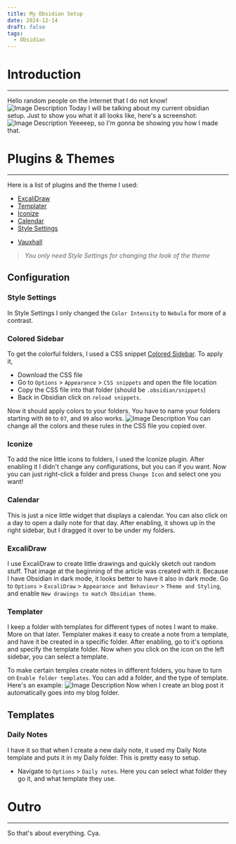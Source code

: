 ```yaml
---
title: My Obsidian Setup
date: 2024-12-14
draft: false
tags:
  - Obsidian
---
```

# Introduction
---
Hello random people on the internet that I do not know!
![Image Description](/isaac-blog/images/Pasted-image-20241215140327.png)
Today I will be talking about my current obsidian setup. Just to show you what it all looks like, here's a screenshot:
![Image Description](/isaac-blog/images/Pasted-image-20241215141856.png)
Yeeeeep, so I'm gonna be showing you how I made that.

# Plugins & Themes
---
Here is a list of plugins and the theme I used:
- [ExcaliDraw](https://github.com/zsviczian/obsidian-excalidraw-plugin)
- [Templater](https://github.com/SilentVoid13/Templater)
- [Iconize](https://github.com/FlorianWoelki/obsidian-iconize)
- [Calendar](https://github.com/liamcain/obsidian-calendar-plugin)
- [Style Settings](https://github.com/mgmeyers/obsidian-style-settings)
* [Vauxhall](https://github.com/CyanVoxel/vauxhall-obsidian)
> *You only need Style Settings for changing the look of the theme*

## Configuration
### Style Settings
In Style Settings I only changed the `Color Intensity` to `Nebula` for more of a contrast.

### Colored Sidebar
To get the colorful folders, I used a CSS snippet [Colored Sidebar](https://github.com/CyanVoxel/Obsidian-Colored-Sidebar). To apply it,
- Download the CSS file
- Go to `Options` > `Appearance` > `CSS snippets` and open the file location
- Copy the CSS file into that folder (should be `.obsidian/snippets`)
- Back in Obsidian click on `reload snippets`.

Now it should apply colors to your folders. You have to name your folders starting with `00` to `07`, and `99` also works. 
![Image Description](/isaac-blog/images/Pasted-image-20241215143657.png)
You can change all the colors and these rules in the CSS file you copied over.

### Iconize
To add the nice little icons to folders, I used the Iconize plugin. After enabling it I didn't change any configurations, but you can if you want. Now you can just right-click a folder and press `Change Icon` and select one you want!

### Calendar
This is just a nice little widget that displays a calendar. You can also click on a day to open a daily note for that day. After enabling, it shows up in the right sidebar, but I dragged it over to be under my folders.

### ExcaliDraw
I use ExcaliDraw to create little drawings and quickly sketch out random stuff. That image at the beginning of the article was created with it. Because I have Obsidian in dark mode, it looks better to have it also in dark mode. Go to `Options` > `ExcaliDraw` > `Appearance and Behaviour` > `Theme and Styling`, and enable `New drawings to match Obsidian theme`.

### Templater
I keep a folder with templates for different types of notes I want to make. More on that later. Templater makes it easy to create a note from a template, and have it be created in a specific folder. After enabling, go to it's options and specify the template folder. Now when you click on the icon on the left sidebar, you can select a template.

To make certain temples create notes in different folders, you have to turn on `Enable folder templates`. You can add a folder, and the type of template. Here's an example:
![Image Description](/isaac-blog/images/Pasted-image-20241215144459.png)
Now when I create an blog post it automatically goes into my blog folder.

## Templates
### Daily Notes
I have it so that when I create a new daily note, it used my Daily Note template and puts it in my Daily folder. This is pretty easy to setup.

* Navigate to `Options` > `Daily notes`. Here you can select what folder they go it, and what template they use.

# Outro
---
So that's about everything. Cya.